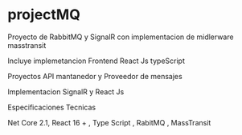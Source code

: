 # projectMQ
Proyecto de RabbitMQ y SignalR con implementacion de midlerware masstransit

Incluye implemetancion Frontend React Js typeScript 

Proyectos API mantanedor y Proveedor de mensajes

Implementacion SignalR y React Js 

Especificaciones Tecnicas

Net Core 2.1, React 16 +  , Type Script , RabitMQ , MassTransit 
